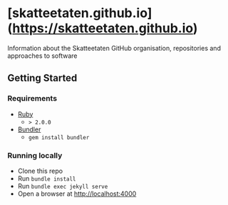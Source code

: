 # [skatteetaten.github.io] (https://skatteetaten.github.io)

Information about the Skatteetaten GitHub organisation, repositories and approaches to software

## Getting Started


### Requirements

* [Ruby](https://www.ruby-lang.org/) 
	* `> 2.0.0`
* [Bundler](http://bundler.io/) 
	* `gem install bundler`

### Running locally

* Clone this repo
* Run `bundle install`
* Run `bundle exec jekyll serve`
* Open a browser at [http://localhost:4000](http://localhost:4000)